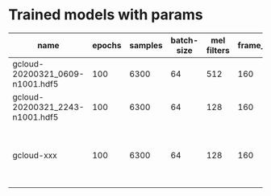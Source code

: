 # Trained models with params
name | epochs | samples | batch-size | mel filters | frame_length | neurons | kernel size | notes
--- | --- | --- | --- | --- | --- | --- | --- | ---
gcloud-20200321_0609-n1001.hdf5 | 100 | 6300 | 64 | 512 | 160 | 64 | 3 -> 4 -> 5 | na
gcloud-20200321_2243-n1001.hdf5 | 100 | 6300 | 64 | 128 | 160 | 128 | 3  | 4 layers on hide and 6 on reveal
gcloud-xxx | 100 | 6300 | 64 | 128 | 160 | 128 -> 64 -> 32 -> 32 | 3, 4, 5 | 1st run with datagenerator and full 6300 secret & cover instead of 3150